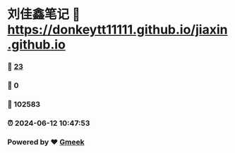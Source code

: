 # 刘佳鑫笔记 :link: https://donkeytt11111.github.io/jiaxin.github.io 
### :page_facing_up: [23](https://donkeytt11111.github.io/jiaxin.github.io/tag.html) 
### :speech_balloon: 0 
### :hibiscus: 102583 
### :alarm_clock: 2024-06-12 10:47:53 
### Powered by :heart: [Gmeek](https://github.com/Meekdai/Gmeek)
